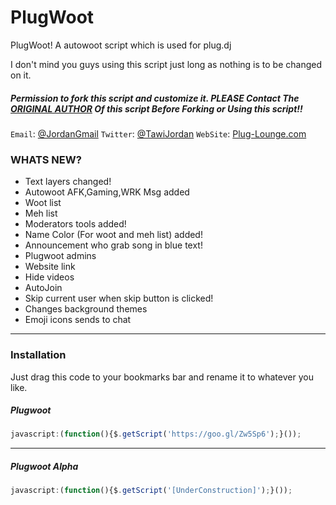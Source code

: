 PlugWoot
========

PlugWoot! A autowoot script which is used for plug.dj


I don't mind you guys using this script just long as nothing is to be changed on it.

##### Permission to fork this script and customize it. PLEASE Contact The [ORIGINAL AUTHOR](aiseiab05@gmail.com) Of this script Before Forking or Using this script!! 

`Email`: [@JordanGmail](aiseiab05@gmail.com)
`Twitter`: [@TawiJordan](https://twitter.com/TawiJordan)
`WebSite`: [Plug-Lounge.com](http://chillout-lounge.webs.com/)

### WHATS NEW? ###
- Text layers changed!
- Autowoot AFK,Gaming,WRK Msg added
- Woot list
- Meh list
- Moderators tools added!
- Name Color (For woot and meh list) added!
- Announcement who grab song in blue text!
- Plugwoot admins
- Website link
- Hide videos
- AutoJoin
- Skip current user when skip button is clicked!
- Changes background themes
- Emoji icons sends to chat

--------------
### Installation ###

Just drag this code to your bookmarks bar and rename it to whatever you like.
##### Plugwoot
```javascript
javascript:(function(){$.getScript('https://goo.gl/Zw5Sp6');}());
```
----

##### Plugwoot Alpha
```javascript
javascript:(function(){$.getScript('[UnderConstruction]');}());
```
